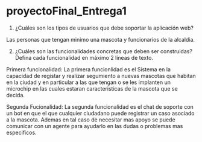 # proyectoFinal_Entrega1

1. ¿Cuáles son los tipos de usuarios que debe soportar la aplicación web?

  Las personas que tengan minimo una mascota y funcionarios de la alcaldia.

2. ¿Cuáles son las funcionalidades concretas que deben ser construidas? Defina
   cada funcionalidad en máximo 2 líneas de texto.

  Primera funcionalidad:
  La primera funcionlidad es el Sistema en la capacidad de registar y realizar segumiento a nuevas mascotas que habitan en la ciudad y en particular a las que tengan o se les implanten un microchip en las cuales estaran caracteristicas de la mascota que se decida.

  Segunda Fucionalidad:
  La segunda funcionalidad es el chat de soporte con un bot en que el que cualquier ciudadano puede registrar un caso asociado a la  mascota. Ademas en tal caso de necesitar mas apoyo se puede comunicar con un agente para ayudarlo en las dudas o problemas mas especificos.

